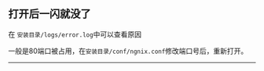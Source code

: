 ## 打开后一闪就没了
在 `安装目录/logs/error.log`中可以查看原因

一般是80端口被占用，在`安装目录/conf/ngnix.conf`修改端口号后，重新打开。


---



